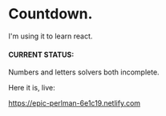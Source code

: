 # Countdown.

I'm using it to learn react.

#### CURRENT STATUS:

Numbers and letters solvers both incomplete.

Here it is, live:

https://epic-perlman-6e1c19.netlify.com
